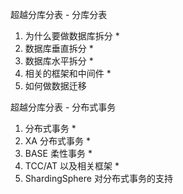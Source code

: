 超越分库分表 - 分库分表
1. 为什么要做数据库拆分 *
2. 数据库垂直拆分 *
3. 数据库水平拆分 *
4. 相关的框架和中间件 *
5. 如何做数据迁移

超越分库分表 - 分布式事务
1. 分布式事务 *
2. XA 分布式事务 *
3. BASE 柔性事务 *
4. TCC/AT 以及相关框架 *
5. ShardingSphere 对分布式事务的支持